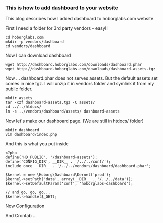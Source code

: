 ### This is how to add dashboard to your website

This blog describes how I added dashboard to hoborglabs.com website.

First I need a folder for 3rd party vendors - easy!!
~~~~
cd hoborglabs.com
mkdir -p vendors/dashboard
cd vendors/dashboard
~~~~

Now I can download dashboard
~~~~
wget http://dashboard.hoborglabs.com/downloads/dashboard.phar
wget http://dashboard.hoborglabs.com/downloads/dashboard-assets.tgz
~~~~

Now ... dashboard.phar does not serves assets. But the default assets set comes
in nice tgz. I will unzip it in vendors folder and symlink it from my public 
folder.
~~~~
mkdir assets
tar -xzf dashboard-assets.tgz -C assets/
cd ../../htdocs/
ln -s ../vendors/dashboard/assets/ dashboard-assets
~~~~

Now let's make our dashboard page. (We are still in htdocs/ folder)
~~~~
mkdir dashboard
vim dashboard/index.php
~~~~

And this is what you put inside
~~~~
<?php
define('HD_PUBLIC', '/dashboard-assets');
define('CONFIG_DIR', __DIR__ . '/../../conf/');
include_once __DIR__ . '/../../vendors/dashboard/dashboard.phar';

$kernel = new \Hoborg\Dashboard\Kernel('prod');
$kernel->setPath('data', array(__DIR__ . '/../../data'));
$kernel->setDefaultParam('conf', 'hoborglabs-dashboard');

// and go, go, go...
$kernel->handle($_GET);
~~~~


Now Configuration


And Crontab ...